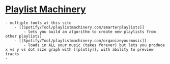 # [Playlist Machinery](http://www.playlistmachinery.com/)
	- multiple tools at this site
		- [[Spotify/Tool/playlistmachinery.com/smarterplaylists]]
			- lets you build an algorithm to create new playlists from other playlists]
		- [[Spotify/Tool/playlistmachinery.com/organizeyourmusic]]
			- loads in ALL your music (takes forever) but lets you produce x vs y vs dot size graph with [[plotly]], with ability to preview tracks
	-